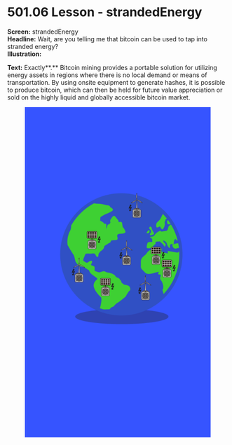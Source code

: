 # 501.06 Lesson - strandedEnergy

**Screen:** strandedEnergy\
**Headline:** Wait, are you telling me that bitcoin can be used to tap into stranded energy?\
**Illustration:**

**Text:** Exactly**.** Bitcoin mining provides a portable solution for utilizing energy assets in regions where there is no local demand or means of transportation. By using onsite equipment to generate hashes, it is possible to produce bitcoin, which can then be held for future value appreciation or sold on the highly liquid and globally accessible bitcoin market.

<figure><img src="../.gitbook/assets/501-06.png" alt=""><figcaption></figcaption></figure>
